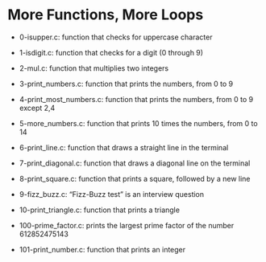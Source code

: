 # More Functions, More Loops

* 0-isupper.c: function that checks for uppercase character

* 1-isdigit.c: function that checks for a digit (0 through 9)

* 2-mul.c: function that multiplies two integers

* 3-print_numbers.c: function that prints the numbers, from 0 to 9

* 4-print_most_numbers.c: function that prints the numbers, from 0 to 9 except 2,4

* 5-more_numbers.c: function that prints 10 times the numbers, from 0 to 14

* 6-print_line.c: function that draws a straight line in the terminal

* 7-print_diagonal.c: function that draws a diagonal line on the terminal

* 8-print_square.c: function that prints a square, followed by a new line

* 9-fizz_buzz.c: “Fizz-Buzz test” is an interview question

* 10-print_triangle.c: function that prints a triangle

* 100-prime_factor.c: prints the largest prime factor of the number 612852475143

* 101-print_number.c: function that prints an integer

